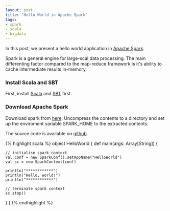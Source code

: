 ```yaml
---
layout: post
title: "Hello World in Apache Spark"
tags:
- spark
- scala
- bigdata
---
```


In this post, we present a hello world application in [Apache Spark](https://spark.apache.org/).

Spark is a general engine for large-scal data processing. The main differenting factor compared to the map-reduce framework is it's ability to cache intermediate results in-memory.

### Install Scala and SBT

First, install [Scala](http://www.scala-lang.org/download/install.html) and [SBT](http://www.scala-sbt.org/release/tutorial/Setup.html) first.

### Download Apache Spark

Download spark from [here](https://spark.apache.org/downloads.html). Uncompress the contents to a directory and set up the enviroment variable SPARK_HOME to the extracted contents.


The source code is available on [github](https://github.com/zouzias/spark-hello-world)


{% highlight scala %}
object HelloWorld {
  def main(args: Array[String]) {

    // initialise spark context
    val conf = new SparkConf().setAppName("HelloWorld")
    val sc = new SparkContext(conf)

    println("************")
    println("Hello, world!")
    println("************")

    // terminate spark context
    sc.stop()
  }
}
{% endhighlight %}
